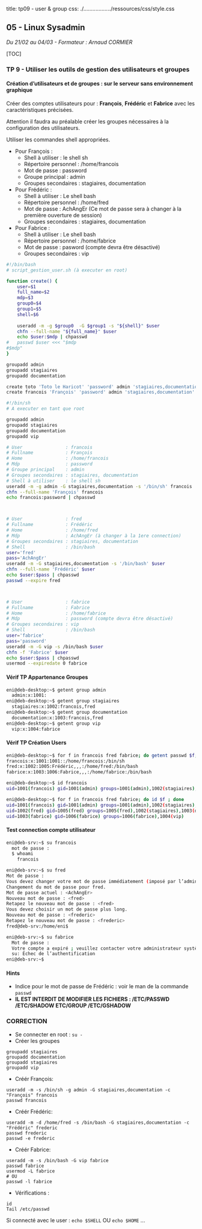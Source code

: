 title: tp09 - user & group
css: ./................../ressources/css/style.css

## 05 - Linux Sysadmin
*Du 21/02 au 04/03 - Formateur : Arnaud CORMIER*

[TOC]

### TP 9 - Utiliser les outils de gestion des utilisateurs et groupes

#### Création d’utilisateurs et de groupes : sur le serveur sans environnement graphique

Créer des comptes utilisateurs pour : **François**, **Frédéric** et **Fabrice** avec les caractéristiques précisées.

Attention il faudra au préalable créer les groupes nécessaires à la configuration des utilisateurs.

Utiliser les commandes shell appropriées.

- Pour François :
	+ Shell à utiliser : le shell sh
	+ Répertoire personnel : /home/francois
 	+ Mot de passe : password
	+ Groupe principal : admin
	+ Groupes secondaires : stagiaires, documentation
-  Pour Frédéric :
	+ Shell à utiliser : Le shell bash
	+ Répertoire personnel : /home/fred
	+ Mot de passe : AchAngEr (Ce mot de passe sera à changer à la première ouverture de session)
	+ Groupes secondaires : stagiaires, documentation
- Pour Fabrice :
	+ Shell à utiliser : Le shell bash
	+ Répertoire personnel : /home/fabrice
	+ Mot de passe : pasword (compte devra être désactivé)
	+ Groupes secondaires : vip


```bash
#!/bin/bash
# script_gestion_user.sh (à executer en root)

function create() {
	user=$1
	full_name=$2
	mdp=$3
	group0=$4
	group1=$5
	shell=$6
	
	useradd -m -g $group0  -G $group1 -s "${shell}" $user
	chfn --full-name "${full_name}" $user
	echo $user:$mdp | chpasswd
#	passwd $user <<< "$mdp
#$mdp"
}

groupadd admin
groupadd stagiaires
groupadd documentation

create toto 'Toto le Haricot' 'password' admin 'stagiaires,documentation' '/bin/sh'
create francois 'François' 'password' admin 'stagiaires,documentation' '/bin/sh'
```



```sh
#!/bin/sh
# A executer en tant que root

groupadd admin
groupadd stagiaires
groupadd documentation
groupadd vip

# User                : francois
# Fullname            : François
# Home                : /home/francois
# Mdp                 : password
# Groupe principal    : admin
# Groupes secondaires : stagiaires, documentation
# Shell à utiliser    : le shell sh
useradd -m -g admin -G stagiaires,documentation -s '/bin/sh' francois
chfn --full-name 'François' francois
echo francois:password | chpasswd



# User                : fred
# Fullname            : Frédéric
# Home                : /home/fred
# Mdp                 : AchAngEr (à changer à la 1ere connection)
# Groupes secondaires : stagiaires, documentation
# Shell               : /bin/bash
user='fred'
pass='AchAngEr'
useradd -m -G stagiaires,documentation -s '/bin/bash' $user
chfn --full-name 'Frédéric' $user
echo $user:$pass | chpasswd
passwd --expire fred



# User                : fabrice
# Fullname            : Fabrice
# Home                : /home/fabrice
# Mdp                 : password (compte devra être désactivé)
# Groupes secondaires : vip
# Shell               : /bin/bash
user='fabrice'
pass='password'
useradd -m -G vip -s /bin/bash $user
chfn -f 'Fabrice' $user
echo $user:$pass | chpasswd
usermod --expiredate 0 fabrice
```


#### Vérif TP Appartenance Groupes

```sh
eni@deb-desktop:~$ getent group admin
  admin:x:1001:
eni@deb-desktop:~$ getent group stagiaires
  stagiaires:x:1002:francois,fred
eni@deb-desktop:~$ getent group documentation
  documentation:x:1003:francois,fred
eni@deb-desktop:~$ getent group vip
  vip:x:1004:fabrice
```

#### Vérif TP Création Users

```sh
eni@deb-desktop:~$ for f in francois fred fabrice; do getent passwd $f; done
francois:x:1001:1001::/home/francois:/bin/sh
fred:x:1002:1005:Frédéric,,,:/home/fred:/bin/bash
fabrice:x:1003:1006:Fabrice,,,:/home/fabrice:/bin/bash

eni@deb-desktop:~$ id francois
uid=1001(francois) gid=1001(admin) groups=1001(admin),1002(stagiaires),1003(documentation)

eni@deb-desktop:~$ for f in francois fred fabrice; do id $f ; done
uid=1001(francois) gid=1001(admin) groups=1001(admin),1002(stagiaires),1003(documentation)
uid=1002(fred) gid=1005(fred) groups=1005(fred),1002(stagiaires),1003(documentation)
uid=1003(fabrice) gid=1006(fabrice) groups=1006(fabrice),1004(vip)
```

#### Test connection compte utilisateur

```sh
eni@deb-srv:~$ su francois
  mot de passe :
  $ whoami
    francois

eni@deb-srv:~$ su fred
Mot de passe : 
Vous devez changer votre mot de passe immédiatement (imposé par l’administrateur).
Changement du mot de passe pour fred.
Mot de passe actuel : <AchAngEr>
Nouveau mot de passe : <fred>
Retapez le nouveau mot de passe : <fred> 
Vous devez choisir un mot de passe plus long.
Nouveau mot de passe : <frederic>
Retapez le nouveau mot de passe : <frederic> 
fred@deb-srv:/home/eni$

eni@deb-srv:~$ su fabrice
  Mot de passe : 
  Votre compte a expiré ; veuillez contacter votre administrateur système.
  su: Échec de l’authentification
eni@deb-srv:~$ 
```


#### Hints

- Indice pour le mot de passe de Frédéric : voir le man de la commande `passwd`
- **IL EST INTERDIT DE MODIFIER LES FICHIERS : /ETC/PASSWD /ETC/SHADOW ETC/GROUP /ETC/GSHADOW**


### CORRECTION

- Se connecter en root : `su -`
- Créer les groupes

```
groupadd stagiaires
groupadd documentation
groupadd stagiaires
groupadd vip
```

- Créér François:

```
useradd -m -s /bin/sh -g admin -G stagiaires,documentation -c "François" francois
passwd francois
```

- Créér Frédéric:

```
useradd -m -d /home/fred -s /bin/bash -G stagiaires,documentation -c "Frédéric" frederic
passwd frederic
passwd -e frederic
```

- Créér Fabrice:

```
useradd -m -s /bin/bash -G vip fabrice
passwd fabrice
usermod -L fabrice 
# OU 
passwd -l fabrice
```

- Vérifications :

```
id
Tail /etc/passwd
```

Si connecté avec le user :   `echo $SHELL` OU `echo $HOME` ...

<link rel="stylesheet" type="text/css" href="................../ressources/css/bootstrap.min.css">
<link rel="stylesheet" type="text/css" href="................../ressources/css/style.css">

<style>

img { 
  display: block;
  max-width: 600px;
  max-height: 700px;
  margin: 0 auto;
  border: 1px solid black;
}

</style>